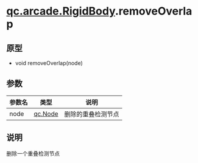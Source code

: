 # [qc.arcade.RigidBody](../components/RigidBody).removeOverlap

## 原型
* void removeOverlap(node)

## 参数
| 参数名 | 类型 | 说明 |
| ------------- | ------------- | -------------|
| node | [qc.Node](../../../gameobject/CNode.md) | 删除的重叠检测节点 |

## 说明
删除一个重叠检测节点

